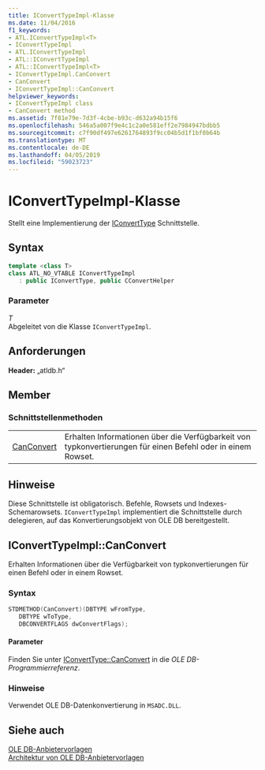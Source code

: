 ```yaml
---
title: IConvertTypeImpl-Klasse
ms.date: 11/04/2016
f1_keywords:
- ATL.IConvertTypeImpl<T>
- IConvertTypeImpl
- ATL.IConvertTypeImpl
- ATL::IConvertTypeImpl
- ATL::IConvertTypeImpl<T>
- IConvertTypeImpl.CanConvert
- CanConvert
- IConvertTypeImpl::CanConvert
helpviewer_keywords:
- IConvertTypeImpl class
- CanConvert method
ms.assetid: 7f81e79e-7d3f-4cbe-b93c-d632a94b15f6
ms.openlocfilehash: 546a5a007f9e4c1c2a0e581eff2e7984947bdbb5
ms.sourcegitcommit: c7f90df497e6261764893f9cc04b5d1f1bf0b64b
ms.translationtype: MT
ms.contentlocale: de-DE
ms.lasthandoff: 04/05/2019
ms.locfileid: "59023723"
---
```

# <a name="iconverttypeimpl-class"></a>IConvertTypeImpl-Klasse

Stellt eine Implementierung der [IConvertType](/previous-versions/windows/desktop/ms715926(v=vs.85)) Schnittstelle.

## <a name="syntax"></a>Syntax

```cpp
template <class T>
class ATL_NO_VTABLE IConvertTypeImpl
   : public IConvertType, public CConvertHelper
```

### <a name="parameters"></a>Parameter

*T*<br/>
Abgeleitet von die Klasse `IConvertTypeImpl`.

## <a name="requirements"></a>Anforderungen

**Header:** „atldb.h“

## <a name="members"></a>Member

### <a name="interface-methods"></a>Schnittstellenmethoden

|||
|-|-|
|[CanConvert](#canconvert)|Erhalten Informationen über die Verfügbarkeit von typkonvertierungen für einen Befehl oder in einem Rowset.|

## <a name="remarks"></a>Hinweise

Diese Schnittstelle ist obligatorisch. Befehle, Rowsets und Indexes-Schemarowsets. `IConvertTypeImpl` implementiert die Schnittstelle durch delegieren, auf das Konvertierungsobjekt von OLE DB bereitgestellt.

## <a name="canconvert"></a> IConvertTypeImpl::CanConvert

Erhalten Informationen über die Verfügbarkeit von typkonvertierungen für einen Befehl oder in einem Rowset.

### <a name="syntax"></a>Syntax

```cpp
STDMETHOD(CanConvert)(DBTYPE wFromType,
   DBTYPE wToType,
   DBCONVERTFLAGS dwConvertFlags);
```

#### <a name="parameters"></a>Parameter

Finden Sie unter [IConvertType::CanConvert](/previous-versions/windows/desktop/ms711224(v=vs.85)) in die *OLE DB-Programmierreferenz*.

### <a name="remarks"></a>Hinweise

Verwendet OLE DB-Datenkonvertierung in `MSADC.DLL`.

## <a name="see-also"></a>Siehe auch

[OLE DB-Anbietervorlagen](../../data/oledb/ole-db-provider-templates-cpp.md)<br/>
[Architektur von OLE DB-Anbietervorlagen](../../data/oledb/ole-db-provider-template-architecture.md)